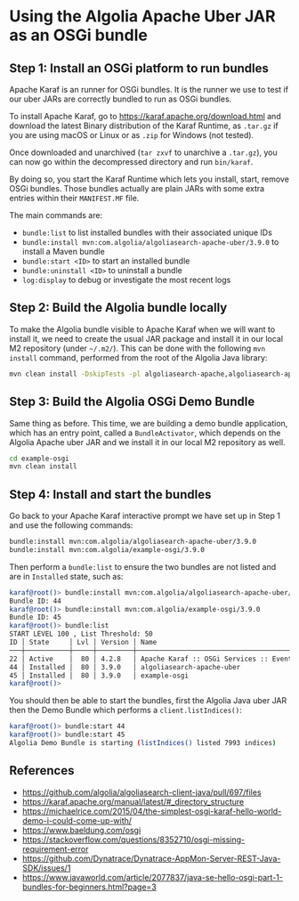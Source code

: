 # Using the Algolia Apache Uber JAR as an OSGi bundle

## Step 1: Install an OSGi platform to run bundles

Apache Karaf is an runner for OSGi bundles. It is the runner we use to test if
our uber JARs are correctly bundled to run as OSGi bundles.

To install Apache Karaf, go to https://karaf.apache.org/download.html and
download the latest Binary distribution of the Karaf Runtime, as `.tar.gz` if
you are using macOS or Linux or as `.zip` for Windows (not tested).

Once downloaded and unarchived (`tar zxvf` to unarchive a `.tar.gz`), you can
now go within the decompressed directory and run `bin/karaf`.

By doing so, you start the Karaf Runtime which lets you install, start, remove
OSGi bundles. Those bundles actually are plain JARs with some extra entries
within their `MANIFEST.MF` file.

The main commands are:

 - `bundle:list` to list installed bundles with their associated unique IDs
 - `bundle:install mvn:com.algolia/algoliasearch-apache-uber/3.9.0` to install a Maven bundle
 - `bundle:start <ID>` to start an installed bundle
 - `bundle:uninstall <ID>` to uninstall a bundle
 - `log:display` to debug or investigate the most recent logs

## Step 2: Build the Algolia bundle locally

To make the Algolia bundle visible to Apache Karaf when we will want to install
it, we need to create the usual JAR package and install it in our local
M2 repository (under `~/.m2/`). This can be done with the following
`mvn install` command, performed from the root of the Algolia Java library:

```sh
mvn clean install -DskipTests -pl algoliasearch-apache,algoliasearch-apache-uber
```

## Step 3: Build the Algolia OSGi Demo Bundle

Same thing as before. This time, we are building a demo bundle application,
which has an entry point, called a `BundleActivator`, which depends on the
Algolia Apache uber JAR and we install it in our local M2 repository as well.

```sh
cd example-osgi
mvn clean install
```

## Step 4: Install and start the bundles

Go back to your Apache Karaf interactive prompt we have set up in Step 1 and
use the following commands:

```sh
bundle:install mvn:com.algolia/algoliasearch-apache-uber/3.9.0
bundle:install mvn:com.algolia/example-osgi/3.9.0
```

Then perform a `bundle:list` to ensure the two bundles are not listed and are
in `Installed` state, such as:

```sh
karaf@root()> bundle:install mvn:com.algolia/algoliasearch-apache-uber/3.9.0
Bundle ID: 44
karaf@root()> bundle:install mvn:com.algolia/example-osgi/3.9.0
Bundle ID: 45
karaf@root()> bundle:list
START LEVEL 100 , List Threshold: 50
ID │ State     │ Lvl │ Version │ Name
───┼───────────┼─────┼─────────┼────────────────────────────────────────
22 │ Active    │  80 │ 4.2.8   │ Apache Karaf :: OSGi Services :: Event
44 │ Installed │  80 │ 3.9.0   │ algoliasearch-apache-uber
45 │ Installed │  80 │ 3.9.0   │ example-osgi
karaf@root()>
```

You should then be able to start the bundles, first the Algolia Java uber JAR
then the Demo Bundle which performs a `client.listIndices()`:

```sh
karaf@root()> bundle:start 44
karaf@root()> bundle:start 45
Algolia Demo Bundle is starting (listIndices() listed 7993 indices)
```

## References

- https://github.com/algolia/algoliasearch-client-java/pull/697/files
- https://karaf.apache.org/manual/latest/#_directory_structure
- https://michaelrice.com/2015/04/the-simplest-osgi-karaf-hello-world-demo-i-could-come-up-with/
- https://www.baeldung.com/osgi
- https://stackoverflow.com/questions/8352710/osgi-missing-requirement-error
- https://github.com/Dynatrace/Dynatrace-AppMon-Server-REST-Java-SDK/issues/1
- https://www.javaworld.com/article/2077837/java-se-hello-osgi-part-1-bundles-for-beginners.html?page=3

